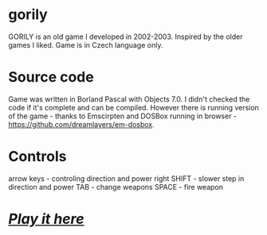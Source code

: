 # gorily
GORILY is an old game I developed in 2002-2003. Inspired by the older games I liked.
Game is in Czech language only.

# Source code
Game was written in Borland Pascal with Objects 7.0. I didn't checked the code if it's complete and can be compiled. However there is running version of the game - thanks to Emscirpten and DOSBox running in browser - https://github.com/dreamlayers/em-dosbox.

# Controls
arrow keys - controling direction and power
right SHIFT - slower step in direction and power
TAB - change weapons
SPACE - fire weapon

# *[Play it here](https://wojta.github.io/gorillas/)*
